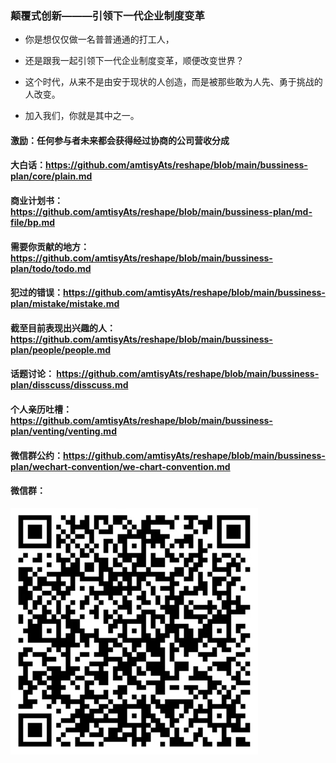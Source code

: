### 颠覆式创新———引领下一代企业制度变革

- 你是想仅仅做一名普普通通的打工人，
- 还是跟我一起引领下一代企业制度变革，顺便改变世界？
  
- 这个时代，从来不是由安于现状的人创造，而是被那些敢为人先、勇于挑战的人改变。
- 加入我们，你就是其中之一。

#### 激励：任何参与者未来都会获得经过协商的公司营收分成
#### 大白话：https://github.com/amtisyAts/reshape/blob/main/bussiness-plan/core/plain.md
#### 商业计划书： https://github.com/amtisyAts/reshape/blob/main/bussiness-plan/md-file/bp.md
#### 需要你贡献的地方：https://github.com/amtisyAts/reshape/blob/main/bussiness-plan/todo/todo.md
#### 犯过的错误：https://github.com/amtisyAts/reshape/blob/main/bussiness-plan/mistake/mistake.md
#### 截至目前表现出兴趣的人： https://github.com/amtisyAts/reshape/blob/main/bussiness-plan/people/people.md
#### 话题讨论： https://github.com/amtisyAts/reshape/blob/main/bussiness-plan/disscuss/disscuss.md
#### 个人亲历吐槽：https://github.com/amtisyAts/reshape/blob/main/bussiness-plan/venting/venting.md
#### 微信群公约：https://github.com/amtisyAts/reshape/blob/main/bussiness-plan/wechart-convention/we-chart-convention.md
#### 微信群：
![wechat-group.png](wechat-group.png)